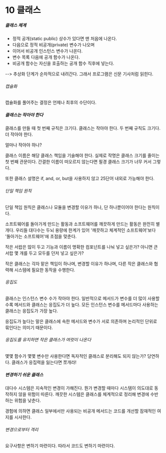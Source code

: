 # 10 클래스



##### 클래스 체계

* 정적 공개(static public) 상수가 있다면 맨 처음에 나온다.
* 다음으로 정적 비공개(private) 변수가 나오며
* 이어서 비공개 인스턴스 변수가 나온다.
* 변수 목록 다음에 공개 함수가 나온다.
* 비공개 함수는 자신을 호출하는 공개 함수 직후에 넣는다.

--> 추상화 단계가 순차적으로 내려간다. 그래서 프로그램은 신문 기사처럼 읽힌다.



###### 캡슐화

캡슐화를 풀어주는 결정은 언제나 최후의 수단이다.



##### 클래스는 작아야 한다

클래스를 만들 때 첫 번째 규칙은 크기다. 클래스는 작아야 한다.
두 번째 규칙도 크기다. 더 작아야 한다. 

얼마나 작아야 하나?

클래스 이름은 해당 클래스 책임을 기술해야 한다.
실제로 작명은 클래스 크기를 줄이는 첫 번째 관문이다. 간결한 이름이 떠오르지 않는다면 필경 클래스 크기가 너무 커서 그렇다.

또한 클래스 설명은 if, and, or, but을 사용하지 않고 25단어 내외로 가능해야 한다.



###### 단일 책임 원칙

단일 책임 원칙은 클래스나 모듈을 변경할 이유가 하나, 단 하나뿐이어야 한다는 원칙이다.

소프트웨어를 돌아가게 만드는 활동과 소프트웨어를 깨끗하게 만드는 활동은 완전히 별개다.
우리들 대다수는 두뇌 용량에 한계가 있어 '깨끗하고 체계적인 소프트웨어'보다 '돌아가는 소프트웨어'에 초점을 맞춘다.

작은 서랍은 많이 두고 기능과 이름이 명확한 컴포넌트를 나눠 넣고 싶은가? 아니면 큰 서랍 몇 개를 두고 모두를 던저 넣고 싶은가?

작은 클래스는 각자 맡은 책임이 하나며, 변경할 이유가 하나며, 다른 작은 클래스와 협력해 시스템에 필요한 동작을 수행한다.



###### 응집도

클래스는 인스턴스 변수 수가 작아야 한다. 일반적으로 메서드가 변수를 더 많이 사용할수록 메서드와 클래스는 응집도가 더 높다. 모든 인스턴스 변수를 메서드마다 사용하는 클래스는 응집도가 가장 높다.

응집도가 높다는 말은 클래스에 속한 메서드와 변수가 서로 의존하며 논리적인 단위로 묶인다는 의미기 때문이다.



###### 응집도를 유지하면 작은 클래스가 여럿이 나온다

몇몇 함수가 몇몇 변수만 사용한다면 독자적인 클래스로 분리해도 되지 않는가? 당연하다. 클래스가 응집력을 잃는다면 쪼개라!



##### 변경하기 쉬운 클래스

대다수 시스템은 지속적인 변경이 가해진다. 뭔가 변경할 때마다 시스템이 의도대로 동작하지 않을 위험이 따른다. 깨끗한 시스템은 클래스를 체계적으로 정리해 변경에 수반하는 위험을 낮춘다.

경험에 의하면 클래스 일부에서만 사용되는 비공개 메서드는 코드를 개선할 잠재적인 여지를 시사한다. 



###### 변경으로부터 격리

요구사항은 변하기 마련이다. 따라서 코드도 변하기 마련이다.